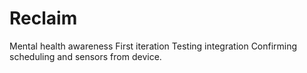 # Reclaim
Mental health awareness 
First iteration
Testing integration
Confirming scheduling and sensors from device.
